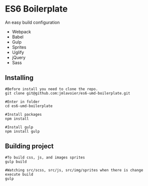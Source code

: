 # ES6 Boilerplate
An easy build configuration

 - Webpack
 - Babel
 - Gulp
 - Sprites
 - Uglify
 - jQuery
 - Sass

## Installing

```shell
#Before install you need to clone the repo.
git clone git@github.com:jmlavoier/es6-umd-boilerplate.git

#Enter in folder
cd es6-umd-boilerplate

#Install packages
npm install

#Install gulp
npm install gulp
```

## Building project

```shell
#To build css, js, and images sprites
gulp build

#Watching src/scss, src/js, src/img/sprites when there is change execute build
gulp
```




